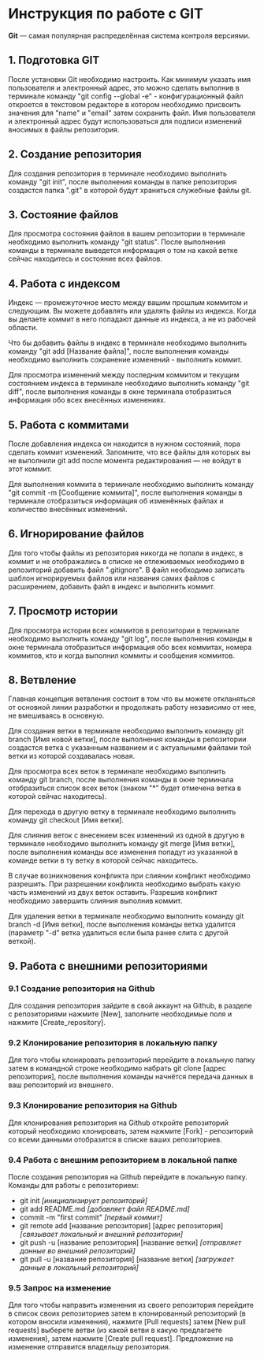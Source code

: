 # Инструкция по работе с GIT

**Git** — самая популярная распределённая система контроля версиями.

## 1. Подготовка GIT

После установки Git необходимо настроить. Как минимум указать имя пользователя и электронный адрес, это можно сделать выполнив в терминале команду "git config --global -e" - конфигурационный файл откроется в текстовом редакторе в котором необходимо присвоить значения для "name" и "email" затем сохранить файл. Имя пользователя и электронный адрес будут использоваться для подписи изменений вносимых в файлы репозитория.

## 2. Создание репозитория

Для создания репозитория в терминале необходимо выполнить команду "git init", после выполнения команды в папке репозитория создастся папка ".git" в которой будут храниться служебные файлы git.

## 3. Состояние файлов

Для просмотра состояния файлов в вашем репозитории в терминале необходимо выполнить команду "git status". После выполнения команды в терминале выведется информация о том на какой ветке сейчас находитесь и состояние всех файлов.

## 4. Работа с индексом

Индекс — промежуточное место между вашим прошлым коммитом и следующим. Вы можете добавлять или удалять файлы из индекса. Когда вы делаете коммит в него попадают данные из индекса, а не из рабочей области.

Что бы добавить файлы в индекс в терминале необходимо выполнить команду "git add [Название файла]", после выполнения команды необходимо выполнить сохранение изменений - выполнить коммит.

Для просмотра изменений между последним коммитом и текущим состоянием индекса в терминале необходимо выполнить команду "git diff", после выполнения команды в окне терминала отобразиться информация обо всех внесённых изменениях.

## 5. Работа с коммитами

После добавления индекса он находится в нужном состояний, пора сделать коммит изменений. Запомните, что все файлы для которых вы не выполнили git add после момента редактирования — не войдут в этот коммит.

Для выполнения коммита в терминале необходимо выполнить команду "git commit -m [Сообщение коммита]", после выполнения команды в терминале отобразиться информация об изменённых файлах и количество внесённых изменений.

## 6. Игнорирование файлов

Для того чтобы файлы из репозитория никогда не попали в индекс, в коммит и не отображались в списке не отлеживаемых необходимо в репозиторий добавить файл ".gitignore". В файл необходимо записать шаблон игнорируемых файлов или названия самих файлов с расширением, добавить файл в индекс и выполнить коммит.

## 7. Просмотр истории

Для просмотра истории всех коммитов в репозитории в терминале необходимо выполнить команду "git log", после выполнения команды в окне терминала отобразиться информация обо всех коммитах, номера коммитов, кто и когда выполнил коммиты и сообщения коммитов.

## 8. Ветвление

Главная концепция ветвления состоит в том что вы можете откланяться от основной линии разработки и продолжать работу независимо от нее, не вмешиваясь в основную.

Для создания ветки в терминале необходимо выполнить команду git branch [Имя новой ветки], после выполнения команды в репозитории создастся ветка с указанным названием и с актуальными файлами той ветки из которой создавалась новая.

Для просмотра всех веток в терминале необходимо выполнить команду git branch, после выполнения команды в окне терминала отобразиться список всех веток (знаком "*" будет отмечена ветка в которой сейчас находитесь).

Для перехода в другую ветку в терминале необходимо выполнить команду git checkout [Имя ветки].

Для слияния веток с внесением всех изменений из одной в другую в терминале необходимо выполнить команду git merge [Имя ветки], после выполнения команды все изменения попадут из указанной в команде ветки в ту ветку в которой сейчас находитесь.

В случае возникновения конфликта при слиянии конфликт необходимо разрешить. При разрешении конфликта необходимо выбрать какую часть изменений из двух веток оставить. Разрешив конфликт необходимо завершить слияния выполнив коммит.

Для удаления ветки в терминале необходимо выполнить команду git branch -d [Имя ветки], после выполнения команды ветка удалится (параметр "-d" ветка удалиться если была ранее слита с другой веткой).

## 9. Работа с внешними репозиториями

### 9.1 Создание репозитория на Github

Для создания репозитория зайдите в свой аккаунт на Github, в разделе с репозиториями нажмите [New], заполните необходимые поля и нажмите [Create_repository].

### 9.2 Клонирование репозитория в локальную папку

Для того чтобы клонировать репозиторий перейдите в локальную папку затем в командной строке необходимо набрать git clone [адрес репозитория], после выполнения команды начнётся передача данных в ваш репозиторий из внешнего.

### 9.3 Клонирование репозитория на Github

Для клонирования репозитория на Github откройте репозиторий который необходимо клонировать, затем нажмите [Fork] - репозиторий со всеми данными отобразится в списке ваших репозиториев.

### 9.4 Работа с внешним репозиторием в локальной папке

После создания репозитория на Github перейдите в локальную папку. Команды для работы с репозиторием:

* git init *[инициализирует репозиторий]*
* git add README.md *[добавляет файл README.md]*
* commit -m "first commit" *[первый коммит]*
* git remote add [название репозитория] [адрес репозитория] *[связывает локальный и внешний репозитории]*
* git push -u [название репозитория] [название ветки] *[отправляет данные во внешний репозиторий]*
* git pull -u [название репозитория] [название ветки] *[загружает данные в локальный репозиторий]*

### 9.5 Запрос на изменение

Для того чтобы направить изменения из своего репозитория перейдите в список своих репозиториев затем в клонированный репозиторий (в котором вносили изменения), нажмите [Pull requests] затем [New pull requests] выберете ветви (из какой ветви в какую предлагаете изменения), затем нажмите [Create pull request]. Предложение на изменение отправится владельцу репозитория.
